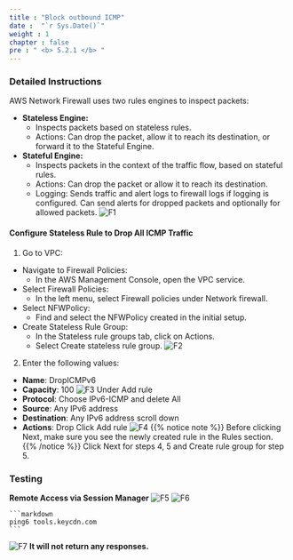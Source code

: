 ```yaml
---
title : "Block outbound ICMP"
date :  "`r Sys.Date()`" 
weight : 1
chapter : false
pre : " <b> 5.2.1 </b> "
---
```

### **Detailed Instructions**
AWS Network Firewall uses two rules engines to inspect packets:
- **Stateless Engine:**
  + Inspects packets based on stateless rules.
  + Actions: Can drop the packet, allow it to reach its destination, or forward it to the Stateful Engine.
- **Stateful Engine:**
  + Inspects packets in the context of the traffic flow, based on stateful rules.
  + Actions: Can drop the packet or allow it to reach its destination.
  + Logging: Sends traffic and alert logs to firewall logs if logging is configured. Can send alerts for dropped packets and optionally for allowed packets.
![F1](/images/structure/F1.png)

#### Configure Stateless Rule to Drop All ICMP Traffic
1. Go to VPC:
- Navigate to Firewall Policies:
  + In the AWS Management Console, open the VPC service.
- Select Firewall Policies:
  + In the left menu, select Firewall policies under Network firewall.
- Select NFWPolicy:
  + Find and select the NFWPolicy created in the initial setup.
- Create Stateless Rule Group:
  + In the Stateless rule groups tab, click on Actions.
  + Select Create stateless rule group.
![F2](/images/structure/F2.png)
2. Enter the following values:
- **Name**: DropICMPv6
- **Capacity**: 100
![F3](/images/structure/F3.png)
Under Add rule
- **Protocol**: Choose IPv6-ICMP and delete All
- **Source**: Any IPv6 address
- **Destination**: Any IPv6 address scroll down
- **Actions**: Drop
Click Add rule
![F4](/images/structure/F4.png)
{{% notice note %}}
Before clicking Next, make sure you see the newly created rule in the Rules section.
{{% /notice %}}
Click Next for steps 4, 5 and Create rule group for step 5.

### Testing
**Remote Access via Session Manager**
![F5](/images/structure/F5.png)
![F6](/images/structure/F6.png)


    ```markdown
    ping6 tools.keycdn.com
    ```

![F7](/images/structure/F7.png)
**It will not return any responses.**